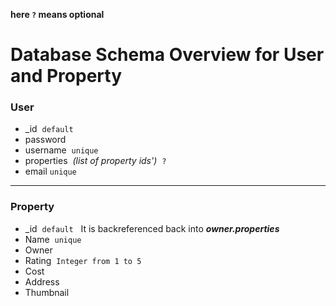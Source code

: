 __here `?` means optional__
# Database Schema Overview for User and Property
### User
- _id &nbsp;`default`
- password
- username &nbsp;`unique`
- properties &nbsp;*(list of property ids')*&nbsp; `?`
- email `unique`
---
### Property 
- _id &nbsp;`default`&nbsp;&nbsp;&nbsp;It is backreferenced back into ___owner.properties___
- Name &nbsp;`unique`
- Owner
- Rating &nbsp;`Integer from 1 to 5`
- Cost
- Address
- Thumbnail
  